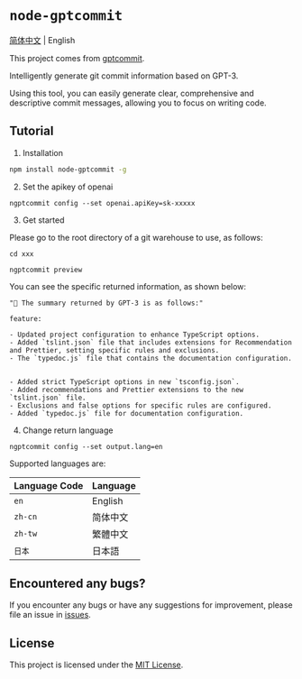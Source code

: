 # `node-gptcommit`

[简体中文](./README.md) | English

This project comes from [gptcommit](https://github.com/zurawiki/gptcommit).

Intelligently generate git commit information based on GPT-3.

Using this tool, you can easily generate clear, comprehensive and descriptive commit messages, allowing you to focus on writing code.


## Tutorial

1. Installation
```sh
npm install node-gptcommit -g
```

2. Set the apikey of openai

```
ngptcommit config --set openai.apiKey=sk-xxxxx
```

3. Get started

Please go to the root directory of a git warehouse to use, as follows:

```
cd xxx

ngptcommit preview

```

You can see the specific returned information, as shown below:

```
"🤖 The summary returned by GPT-3 is as follows:"

feature:

- Updated project configuration to enhance TypeScript options.
- Added `tslint.json` file that includes extensions for Recommendation and Prettier, setting specific rules and exclusions.
- The `typedoc.js` file that contains the documentation configuration.


- Added strict TypeScript options in new `tsconfig.json`.
- Added recommendations and Prettier extensions to the new `tslint.json` file.
- Exclusions and false options for specific rules are configured.
- Added `typedoc.js` file for documentation configuration.

```

4. Change return language

```
ngptcommit config --set output.lang=en
```

Supported languages ​​are:

|Language Code|Language|
|-|-|
|`en`|English|
|`zh-cn`|简体中文|
|`zh-tw`|繁體中文|
|`日本`|日本語|

## Encountered any bugs?

If you encounter any bugs or have any suggestions for improvement, please file an issue in [issues](https://github.com/qiubohong/node-gptcommit/issues).

## License

This project is licensed under the [MIT License](./LICENSE).